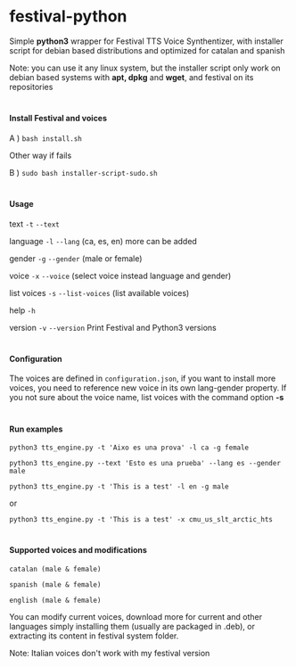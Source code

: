 # festival-python
Simple **python3** wrapper for Festival TTS Voice Synthentizer, 
with installer script for debian based distributions and optimized for catalan and spanish

Note: you can use it any linux system, 
but the installer script only work on debian based systems with **apt, dpkg** and **wget**, 
and festival on its repositories
#
#### Install Festival and voices
A ) `bash install.sh`

Other way if fails

B ) `sudo bash installer-script-sudo.sh` 


#
#### Usage
text `-t` `--text`

language `-l` `--lang`  (ca, es, en) more can be added

gender `-g` `--gender`  (male or female)

voice `-x` `--voice`  (select voice instead language and gender)

list voices `-s` `--list-voices`  (list available voices)

help `-h`

version `-v`  `--version` Print Festival and Python3 versions
#
#### Configuration
The voices are defined in `configuration.json`,
if you want to install more voices, 
you need to reference new voice in its own lang-gender property.
If you not sure about the voice name, list voices with the command  option **-s**
#
#### Run examples
`python3 tts_engine.py -t 'Aixo es una prova' -l ca -g female`

`python3 tts_engine.py --text 'Esto es una prueba' --lang es --gender male`

`python3 tts_engine.py -t 'This is a test' -l en -g male`

or

`python3 tts_engine.py -t 'This is a test' -x cmu_us_slt_arctic_hts`
#
#### Supported voices and modifications
`catalan (male & female)` 

`spanish (male & female)`

`english (male & female)`

You can modify current voices, 
download more for current and other languages
simply installing them (usually are packaged in .deb),
or extracting its content in festival system folder.

Note: Italian voices don't work with my festival version